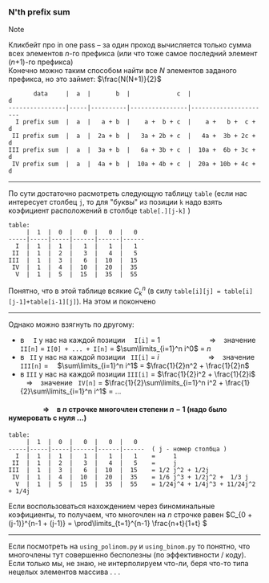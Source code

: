 ### N'th prefix sum
> [!NOTE]
> Кликбейт про in one pass $\text{}$ – $\text{}$ за один проход вычисляется только сумма всех элементов $n$-го префикса (или что тоже самое последний элемент ($n$+1)-го префикса) \
> Конечно можно таким способом найти все $N$ элементов заданого префикса, но это займет: $\frac{N(N+1)}{2}$
```
       data     |  a  |       b  |             c  |                   d
----------------|-----|----------|----------------|----------------------
  I prefix sum  |  a  |   a + b  |    a +  b + c  |    a +   b +  c + d
 II prefix sum  |  a  |  2a + b  |   3a + 2b + c  |   4a +  3b + 2c + d
III prefix sum  |  a  |  3a + b  |   6a + 3b + c  |  10a +  6b + 3c + d
 IV prefix sum  |  a  |  4a + b  |  10a + 4b + c  |  20a + 10b + 4c + d
```

---

$\text{ }$

По сути достаточно расмотреть следующую таблицу ```table``` (если нас интересует столбец ```j```, то для "буквы" из позиции ```k``` надо взять коэфициент расположений в столбце ```table[.][j-k]```  )
```
table:
     |  1  |  0  |   0  |   0  |   0
-----|-----|-----|------|------|------
  I  |  1  |  1  |   1  |   1  |   1
 II  |  1  |  2  |   3  |   4  |   5
III  |  1  |  3  |   6  |  10  |  15
 IV  |  1  |  4  |  10  |  20  |  35
  V  |  1  |  5  |  15  |  35  |  55
```

Понятно, что в этой таблице всякие $C_k^n$ (в силу ```table[i][j] = table[i][j-1]+table[i-1][j]```). На этом и покончено

---

$\text{ }$

Однако можно взягнуть по другому:
* в ```  I``` у нас на каждой позиции ```  I[i]``` $=$ $1$ $\hspace{50pt}$ $\hspace{17pt}$ $\Rightarrow$  $\hspace{5pt}$ значение ``` II[n]``` $=$ ```I[0] + ... + I[n]``` $=$ $\sum\limits_{i=1}^n i^0$ $=$ $n$
* в ``` II``` у нас на каждой позиции ``` II[i]``` $=$ $i$ $\hspace{50pt}$ $\hspace{18pt}$ $\Rightarrow$  $\hspace{5pt}$ значение ```III[n]```  $=$ $\hspace{8pt}$ $\sum\limits_{i=1}^n i^1$ $=$ $\frac{1}{2}n^2 + \frac{1}{2}n$
* в ```III``` у нас на каждой позиции ```III[i]``` $=$ $\frac{1}{2}i^2 + \frac{1}{2}i$  $\hspace{5pt}$ $\Rightarrow$  $\hspace{5pt}$ значение ``` IV[n]```  $=$ $\frac{1}{2}\sum\limits_{i=1}^n i^2 + \frac{1}{2}\sum\limits_{i=1}^n i^1$ $=$ ... 
#### $\hspace{50pt}$ $\Rightarrow$  $\hspace{5pt}$ в $n$ строчке многочлен степени $n-1$ (надо было нумеровать с нуля ...)
```
table:
     |  1  |  0  |   0  |   0  |   0    
-----|-----|-----|------|------|------  ( j - номер столбца )
  I  |  1  |  1  |   1  |   1  |   1    =     1
 II  |  1  |  2  |   3  |   4  |   5    =     j
III  |  1  |  3  |   6  |  10  |  15    = 1/2 j^2 + 1/2j
 IV  |  1  |  4  |  10  |  20  |  35    = 1/6 j^3 + 1/2j^2 +  1/3 j
  V  |  1  |  5  |  15  |  35  |  55    = 1/24j^4 + 1/4j^3 + 11/24j^2 + 1/4j
```

Если воспользоваться нахождением через биноминальные коэфициенты, то получаем, что многочлен на $n$ строчке равен $C_{0 + (j-1)}^{n-1 + (j-1)} = \prod\limits_{t=1}^{n-1} \frac{n+t}{1+t} $ 

---

$\text{ }$

Если посмотреть на ```using_polinom.py``` и ```using_binom.py``` то понятно, что многочлены тут совершенно бесполезны (по эффективности / коду). Если только мы, не знаю, не интерполируем что-ли, беря что-то типа нецелых элементов массива . . . 
